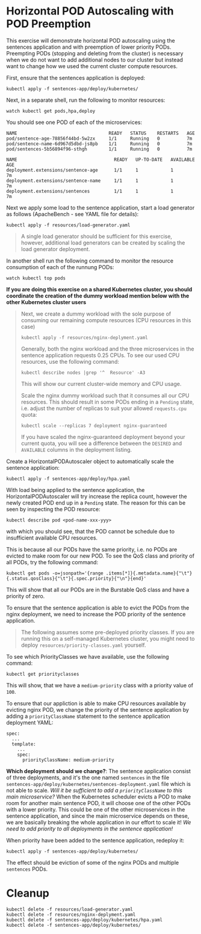 # Horizontal POD Autoscaling with POD Preemption

This exercise will demonstrate horizontal POD autoscaling using the sentences
application and with preemption of lower priority PODs. Preempting PODs
(stopping and deleting from the cluster) is necessary when we do not want to add
additional nodes to our cluster but instead want to change how we used the
current cluster compute resources.

First, ensure that the sentences application is deployed:

```shell
kubectl apply -f sentences-app/deploy/kubernetes/
```

Next, in a separate shell, run the following to monitor resources:

```shell
watch kubectl get pods,hpa,deploy
```

You should see one POD of each of the microservices:

```
NAME                                  READY   STATUS    RESTARTS   AGE
pod/sentence-age-78856f44bd-5w2zx     1/1     Running   0          7m
pod/sentence-name-6d967d5dbd-js8pb    1/1     Running   0          7m
pod/sentences-5b56894f96-sthgh        1/1     Running   0          7m

NAME                                    READY   UP-TO-DATE   AVAILABLE   AGE
deployment.extensions/sentence-age      1/1     1            1           7m
deployment.extensions/sentence-name     1/1     1            1           7m
deployment.extensions/sentences         1/1     1            1           7m
```

Next we apply some load to the sentence application, start a load generator as
follows (ApacheBench - see YAML file for details):

```shell
kubectl apply -f resources/load-generator.yaml
```

> A single load generator should be sufficient for this exercise, however,
> additional load generators can be created by scaling the load generator
> deployment.

In another shell run the following command to monitor the resource consumption
of each of the runnung PODs:

```shell
watch kubectl top pods
```

**If you are doing this exercise on a shared Kubernetes cluster, you should
  coordinate the creation of the dummy workload mention below with the other
  Kubernetes cluster users**

> Next, we create a dummy workload with the sole purpose of consuming our
> remaining compute resources (CPU resources in this case)
>
> ```shell
> kubectl apply -f resources/nginx-deplyment.yaml
> ```
>
> Generally, both the nginx workload and the three microservices in the sentence
> application requests 0.25 CPUs. To see our used CPU resources, use the following
> command:
>
> ```shell
> kubectl describe nodes |grep '^  Resource' -A3
> ```
>
> This will show our current cluster-wide memory and CPU usage.
>
> Scale the nginx dummy workload such that it consumes all our CPU resources. This
> should result in some PODs ending in a `Pending` state, i.e. adjust the number
> of replicas to suit your allowed `requests.cpu` quota:
>
> ```shell
> kubectl scale --replicas 7 deployment nginx-guaranteed
> ```
>
> If you have scaled the nginx-guaranteed deployment beyond your current quota,
> you will see a difference between the `DESIRED` and `AVAILABLE` columns in the
> deployment listing.

Create a HorizontalPODAutoscaler object to automatically scale the sentence
application:

```shell
kubectl apply -f sentences-app/deploy/hpa.yaml
```

With load being applied to the sentence application, the HorizontalPODAutoscaler
will try increase the replica count, however the newly created POD end up in a
`Pending` state.  The reason for this can be seen by inspecting the POD
resource:

```shell
kubectl describe pod <pod-name-xxx-yyy>
```

with which you should see, that the POD cannot be schedule due to insufficient
available CPU resources.

This is because all our PODs have the same priority, i.e. no PODs are evicted to
make room for our new POD. To see the QoS class and priority of all PODs, try
the following command:

```shell
kubectl get pods -o=jsonpath='{range .items[*]}{.metadata.name}{"\t"}{.status.qosClass}{"\t"}{.spec.priority}{"\n"}{end}'
```

This will show that all our PODs are in the Burstable QoS class and have a
priority of zero.

To ensure that the sentence application is able to evict the PODs from the nginx
deployment, we need to increase the POD priority of the sentence application.

> The following assumes some pre-deployed priority classes. If you are running
> this on a self-managed Kubernetes cluster, you might need to deploy
> `resources/priority-classes.yaml` yourself.

To see which PriorityClasses we have available, use the following command:

```shell
kubectl get priorityclasses
```

This will show, that we have a `medium-priority` class with a priority value of
`100`.

To ensure that our appliction is able to make CPU resources available by
evicting nginx POD, we change the priority of the sentence application by adding
a `priorityClassName` statement to the sentence application deployment YAML:

```
spec:
  ...
  template:
    ...
    spec:
      priorityClassName: medium-priority
```

**Which deployment should we change?**: The sentence application consist of
three deployments, and it's the one named `sentences` in the file
`sentences-app/deploy/kubernetes/sentences-deployment.yaml` file which is not
able to scale. *Will it be sufficient to add a `priorityClassName` to this main
microservice?* When the Kubernetes scheduler evicts a POD to make room for
another main sentence POD, it will choose one of the other PODs with a lower
priority. This could be one of the other microservices in the sentence
application, and since the main microservice depends on these, we are basically
breaking the whole application in our effort to scale it!  *We need to add
priority to all deployments in the sentence application!*

When priority have been added to the sentence application, redeploy it:

```shell
kubectl apply -f sentences-app/deploy/kubernetes/
```

The effect should be eviction of some of the nginx PODs and multiple `sentences`
PODs.

# Cleanup

```shell
kubectl delete -f resources/load-generator.yaml
kubectl delete -f resources/nginx-deplyment.yaml
kubectl delete -f sentences-app/deploy/kubernetes/hpa.yaml
kubectl delete -f sentences-app/deploy/kubernetes/
```
